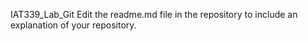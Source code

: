 IAT339_Lab_Git
Edit the readme.md file in the repository to include an explanation of your repository.
